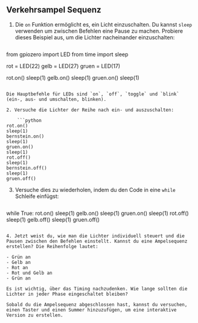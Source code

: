 ## Verkehrsampel Sequenz

1. Die `on` Funktion ermöglicht es, ein Licht einzuschalten. Du kannst `sleep` verwenden um zwischen Befehlen eine Pause zu machen. Probiere dieses Beispiel aus, um die Lichter nacheinander einzuschalten:
    
    ```python
from gpiozero import LED
from time import sleep

rot = LED(22)
gelb = LED(27)
gruen = LED(17)

rot.on()
sleep(1)
gelb.on()
sleep(1)
gruen.on()
sleep(1)
```

Die Hauptbefehle für LEDs sind `on`, `off`, `toggle` und `blink` (ein-, aus- und umschalten, blinken).

2. Versuche die Lichter der Reihe nach ein- und auszuschalten:
    
    ```python
rot.on()
sleep(1)
bernstein.on()
sleep(1)
gruen.on()
sleep(1)
rot.off()
sleep(1)
bernstein.off()
sleep(1)
gruen.off()
```

3. Versuche dies zu wiederholen, indem du den Code in eine `while` Schleife einfügst:
    
    ```python
while True:
   rot.on()
   sleep(1)
   gelb.on()
   sleep(1)
   gruen.on()
   sleep(1)
   rot.off()
   sleep(1)
   gelb.off()
   sleep(1)
   gruen.off()
```

4. Jetzt weist du, wie man die Lichter individuell steuert und die Pausen zwischen den Befehlen einstellt. Kannst du eine Ampelsequenz erstellen? Die Reihenfolge lautet:

- Grün an
- Gelb an
- Rot an
- Rot und Gelb an
- Grün an

Es ist wichtig, über das Timing nachzudenken. Wie lange sollten die Lichter in jeder Phase eingeschaltet bleiben?

Sobald du die Ampelsequenz abgeschlossen hast, kannst du versuchen, einen Taster und einen Summer hinzuzufügen, um eine interaktive Version zu erstellen.